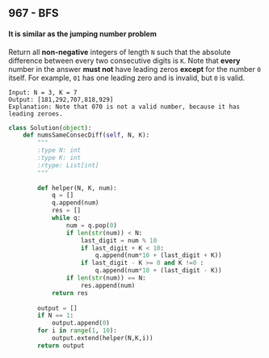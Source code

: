 ## 967 - BFS

#### It is similar as the jumping number problem

Return all **non-negative** integers of length `N` such that the absolute difference between every two consecutive digits is `K`. Note that **every** number in the answer **must not** have leading zeros **except** for the number `0` itself. For example, `01` has one leading zero and is invalid, but `0` is valid.

```
Input: N = 3, K = 7
Output: [181,292,707,818,929]
Explanation: Note that 070 is not a valid number, because it has leading zeroes.
```

```python
class Solution(object):
    def numsSameConsecDiff(self, N, K):
        """
        :type N: int
        :type K: int
        :rtype: List[int]
        """
 
        def helper(N, K, num):
            q = []
            q.append(num)
            res = []
            while q:
                num = q.pop(0)
                if len(str(num)) < N:
                    last_digit = num % 10
                    if last_digit + K < 10:
                        q.append(num*10 + (last_digit + K))
                    if last_digit - K >= 0 and K !=0 :
                        q.append(num*10 + (last_digit - K))
                if len(str(num)) == N:
                    res.append(num)
            return res
        
        output = []
        if N == 1:
            output.append(0)
        for i in range(1, 10):
            output.extend(helper(N,K,i))
        return output
```

